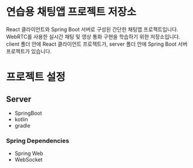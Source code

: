 # 연습용 채팅앱 프로젝트 저장소

React 클라이언트와 Spring Boot 서버로 구성된 간단한 채팅앱 프로젝트입니다.  
WebRTC를 사용한 실시간 채팅 및 영상 통화 구현을 학습하기 위한 저장소입니다.  
client 폴더 안에 React 클라이언트 프로젝트가, server 폴더 안에 Spring Boot 서버 프로젝트가 있습니다.

# 프로젝트 설정

## Server

- SpringBoot
- kotlin
- gradle

### Spring Dependencies

- Spring Web
- WebSocket
